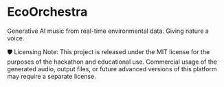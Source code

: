 # EcoOrchestra
Generative AI music from real-time environmental data. Giving nature a voice.


🛡️ Licensing Note:
This project is released under the MIT license for the purposes of the hackathon and educational use.
Commercial usage of the generated audio, output files, or future advanced versions of this platform may require a separate license.
